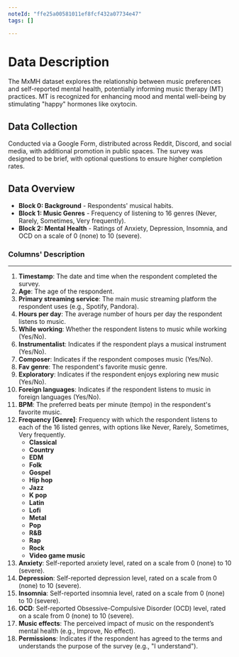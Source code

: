 ```yaml
---
noteId: "ffe25a00581011ef8fcf432a07734e47"
tags: []

---
```


# **Data Description**

The MxMH dataset explores the relationship between music preferences and self-reported mental health, potentially informing music therapy (MT) practices. MT is recognized for enhancing mood and mental well-being by stimulating "happy" hormones like oxytocin.


## **Data Collection**

Conducted via a Google Form, distributed across Reddit, Discord, and social media, with additional promotion in public spaces. The survey was designed to be brief, with optional questions to ensure higher completion rates.

## **Data Overview**
- **Block 0: Background** - Respondents' musical habits.
- **Block 1: Music Genres** - Frequency of listening to 16 genres (Never, Rarely, Sometimes, Very frequently).
- **Block 2: Mental Health** - Ratings of Anxiety, Depression, Insomnia, and OCD on a scale of 0 (none) to 10 (severe).


### **Columns' Description**
___
1. **Timestamp**: The date and time when the respondent completed the survey.
2. **Age**: The age of the respondent.
3. **Primary streaming service**: The main music streaming platform the respondent uses (e.g., Spotify, Pandora).
4. **Hours per day**: The average number of hours per day the respondent listens to music.
5. **While working**: Whether the respondent listens to music while working (Yes/No).
6. **Instrumentalist**: Indicates if the respondent plays a musical instrument (Yes/No).
7. **Composer**: Indicates if the respondent composes music (Yes/No).
8. **Fav genre**: The respondent's favorite music genre.
9. **Exploratory**: Indicates if the respondent enjoys exploring new music (Yes/No).
10. **Foreign languages**: Indicates if the respondent listens to music in foreign languages (Yes/No).
11. **BPM**: The preferred beats per minute (tempo) in the respondent's favorite music.
12. **Frequency [Genre]**: Frequency with which the respondent listens to each of the 16 listed genres, with options like Never, Rarely, Sometimes, Very frequently.
    - **Classical**
    - **Country**
    - **EDM**
    - **Folk**
    - **Gospel**
    - **Hip hop**
    - **Jazz**
    - **K pop**
    - **Latin**
    - **Lofi**
    - **Metal**
    - **Pop**
    - **R&B**
    - **Rap**
    - **Rock**
    - **Video game music**
13. **Anxiety**: Self-reported anxiety level, rated on a scale from 0 (none) to 10 (severe).
14. **Depression**: Self-reported depression level, rated on a scale from 0 (none) to 10 (severe).
15. **Insomnia**: Self-reported insomnia level, rated on a scale from 0 (none) to 10 (severe).
16. **OCD**: Self-reported Obsessive-Compulsive Disorder (OCD) level, rated on a scale from 0 (none) to 10 (severe).
17. **Music effects**: The perceived impact of music on the respondent’s mental health (e.g., Improve, No effect).
18. **Permissions**: Indicates if the respondent has agreed to the terms and understands the purpose of the survey (e.g., "I understand"). 